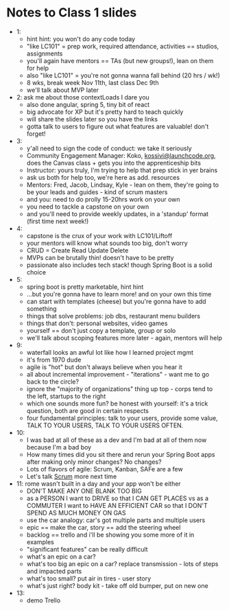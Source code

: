 # Notes to Class 1 slides

* 1:
  * hint hint: you won't do any code today
  * "like LC101" = prep work, required attendance, activities == studios, assignments
  * you'll again have mentors == TAs (but new groups!), lean on them for help
  * also "like LC101" = you're not gonna wanna fall behind (20 hrs / wk!)
  * 8 wks, break week Nov 11th, last class Dec 9th
  * we'll talk about MVP later
* 2: ask me about those contextLoads I dare you
  * also done angular, spring 5, tiny bit of react
  * big advocate for XP but it's pretty hard to teach quickly
  * will share the slides later so you have the links
  * gotta talk to users to figure out what features are valuable! don't forget!
* 3:
  * y'all need to sign the code of conduct: we take it seriously
  * Community Engagement Manager: Koko, kossivi@launchcode.org, does the Canvas class + gets you into the apprenticeship bits
  * Instructor: yours truly, I'm trying to help that prep stick in yer brains
  * ask us both for help too, we're here as add. resources
  * Mentors: Fred, Jacob, Lindsay, Kyle - lean on them, they're going to be your leads and guides - kind of scrum masters
  * and you: need to do prolly 15-20hrs work on your own
  * you need to tackle a capstone on your own
  * and you'll need to provide weekly updates, in a 'standup' format (first time next week!)
* 4:
  * capstone is the crux of your work with LC101/Liftoff
  * your mentors will know what sounds too big, don't worry
  * CRUD = Create Read Update Delete
  * MVPs can be brutally thin! doesn't have to be pretty
  * passionate also includes tech stack! though Spring Boot is a solid choice
* 5:
  * spring boot is pretty marketable, hint hint
  * ...but you're gonna have to learn more! and on your own this time
  * can start with templates (cheese) but you're gonna have to add something
  * things that solve problems: job dbs, restaurant menu builders
  * things that don't: personal websites, video games
  * yourself == don't just copy a template, group or solo
  * we'll talk about scoping features more later - again, mentors will help
* 9:
  * waterfall looks an awful lot like how I learned project mgmt
  * it's from 1970 dude
  * agile is "hot" but don't always believe when you hear it
  * all about incremental improvement - "iterations" - want me to go back to the circle?
  * ignore the "majority of organizations" thing up top - corps tend to the left, startups to the right
  * which one sounds more fun? be honest with yourself: it's a trick question, both are good in certain respects
  * four fundamental principles: talk to your users, provide some value, TALK TO YOUR USERS, TALK TO YOUR USERS OFTEN.
* 10:
  * I was bad at all of these as a dev and I'm bad at all of them now because I'm a bad boy
  * How many times did you sit there and rerun your Spring Boot apps after making only minor changes? No changes?
  * Lots of flavors of agile: Scrum, Kanban, SAFe are a few
  * Let's talk [Scrum](https://www.atlassian.com/agile/scrum) more next time
* 11: rome wasn't built in a day and your app won't be either
  * DON'T MAKE ANY ONE BLANK TOO BIG
  * as a PERSON I want to DRIVE so that I CAN GET PLACES vs as a COMMUTER I want to HAVE AN EFFICIENT CAR so that I DON'T SPEND AS MUCH MONEY ON GAS
  * use the car analogy: car's got multiple parts and multiple users
  * epic == make the car, story == add the steering wheel
  * backlog == trello and i'll be showing you some more of it in examples
  * "significant features" can be really difficult
  * what's an epic on a car?
  * what's too big an epic on a car? replace transmission - lots of steps and impacted parts
  * what's too small? put air in tires - user story
  * what's just right? body kit - take off old bumper, put on new one
* 13:
  * demo Trello
